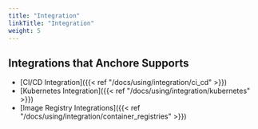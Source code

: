 ```yaml
---
title: "Integration"
linkTitle: "Integration"
weight: 5
---
```


## Integrations that Anchore Supports

- [CI/CD Integration]({{< ref "/docs/using/integration/ci_cd" >}})
- [Kubernetes Integration]({{< ref "/docs/using/integration/kubernetes" >}})
- [Image Registry Integrations]({{< ref "/docs/using/integration/container_registries" >}})